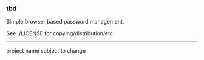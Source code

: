 ### tbd

Simple browser based password management.

See ./LICENSE for copying/distribution/etc

---

project name subject to change
